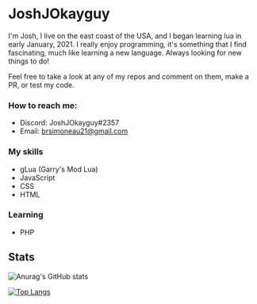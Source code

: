# JoshJOkayguy

I'm Josh, I live on the east coast of the USA, and I began learning lua in early January, 2021. I really enjoy programming, it's something that I find fascinating, much like learning a new language. Always looking for new things to do!

Feel free to take a look at any of my repos and comment on them, make a PR, or test my code.

### How to reach me:
- Discord: JoshJOkayguy#2357
- Email: brsimoneau21@gmail.com

### My skills
- gLua (Garry's Mod Lua)
- JavaScript
- CSS
- HTML

### Learning
- PHP


## Stats
![Anurag's GitHub stats](https://github-readme-stats.vercel.app/api?username=JoshJOkayguy&show_icons=true&theme=dracula)

[![Top Langs](https://github-readme-stats.vercel.app/api/top-langs/?username=JoshJOkayguy&layout=compact)](https://github.com/anuraghazra/github-readme-stats)
